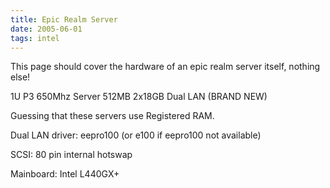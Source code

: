 ```yaml
---
title: Epic Realm Server
date: 2005-06-01
tags: intel
---
```

This page should cover the hardware of an epic realm server itself, nothing else!

1U P3 650Mhz Server 512MB 2x18GB Dual LAN (BRAND NEW)

Guessing that these servers use Registered RAM.

Dual LAN driver: eepro100 (or e100 if eepro100 not available)

SCSI: 80 pin internal hotswap

Mainboard: Intel L440GX+

